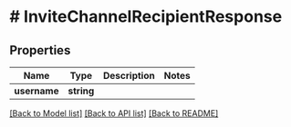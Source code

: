 # # InviteChannelRecipientResponse

## Properties

Name | Type | Description | Notes
------------ | ------------- | ------------- | -------------
**username** | **string** |  |

[[Back to Model list]](../../README.md#models) [[Back to API list]](../../README.md#endpoints) [[Back to README]](../../README.md)
